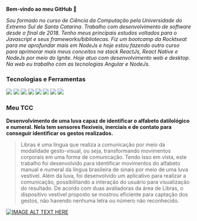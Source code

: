 **Bem-vindo ao meu GitHub 👋**


*Sou formado no curso de Ciência da Computação pela Universidade do Extremo Sul de Santa Catarina. 
Trabalho com desenvolvimento de software desde o final de 2018. Tenho meus principais estudos voltados para o Javascript e seus 
frameworks/bibliotecas. Fiz um bootcamp da Rocktseat para me aprofundar mais em NodeJs e hoje estou fazendo outro curso para aprimorar mais 
meus conceitos na stack ReactJs, React Native e NodeJs por meio do Ignite. Hoje atuo com desenvolvimento web e desktop. Na web eu trabalho com 
as tecnologias Angular e NodeJs.*

### Tecnologias e Ferramentas

<img src="https://img.shields.io/badge/JavaScript-F7DF1E?style=for-the-badge&logo=javascript&logoColor=black"> <img src="https://img.shields.io/badge/Node.js-43853D?style=for-the-badge&logo=node.js&logoColor=white"> <img src="https://img.shields.io/badge/TypeScript-007ACC?style=for-the-badge&logo=typescript&logoColor=white"> <img src="https://img.shields.io/badge/HTML5-E34F26?style=for-the-badge&logo=html5&logoColor=white"> <img src="https://img.shields.io/badge/CSS3-1572B6?style=for-the-badge&logo=css3&logoColor=white"> <img src="https://img.shields.io/badge/React-20232A?style=for-the-badge&logo=react&logoColor=61DAFB"> <img src="https://img.shields.io/badge/React_Native-20232A?style=for-the-badge&logo=react&logoColor=61DAFB"> <img src="https://img.shields.io/badge/Angular-DD0031?style=for-the-badge&logo=angular&logoColor=white">

### Meu TCC

**Desenvolvimento de uma luva capaz de identificar o alfabeto datilológico e numeral. Nela tem sensores flexíveis, inerciais e de contato para conseguir identificar os gestos realizados.**

> Libras é uma língua que realiza a comunicação por meio da modalidade gesto-visual, ou seja, transformando movimentos corporais em uma forma de comunicação. Tendo isso em vista, este trabalho foi desenvolvido para identificar movimentos do alfabeto manual e numeral da língua brasileira de sinais por meio de uma luva vestível. Além da luva, foi desenvolvido um aplicativo para realizar a comunicação, possibilitando a interação do usuário para visualização do resultado. De acordo com duas avaliadoras da área de Libras, o dispositivo vestível proposto se mostrou eficiente para captação dos gestos, não havendo nenhuma letra ou número não reconhecido.

[![IMAGE ALT TEXT HERE](https://img.youtube.com/vi/Ca3AeZxAzdU/0.jpg)](https://youtu.be/Ca3AeZxAzdU)

